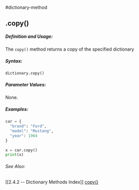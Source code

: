 #dictionary-method
## .copy()
##### Definition and Usage:
The `copy()` method returns a copy of the specified dictionary


##### Syntax:
 `dictionary.copy()`

##### Parameter Values:
None.


##### Examples:
```py
car = {  
  "brand": "Ford",  
  "model": "Mustang",  
  "year": 1964  
}  
  
x = car.copy()  
print(x)

```


###### See Also:
[[2.4.2 -- Dictionary Methods Index]]
[copy()](https://www.w3schools.com/python/ref_dictionary_copy.asp)